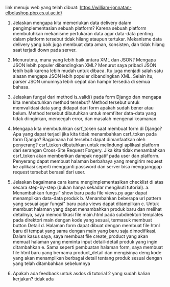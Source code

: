 link menuju web yang telah dibuat: https://william-jonnatan-elbolashop.pbp.cs.ui.ac.id/

1. Jelaskan mengapa kita memerlukan data delivery dalam pengimplementasian sebuah platform?
Karena sebuah platform membutuhkan mekanisme pertukaran data agar data-data penting dalam platform tersebut tidak hilang ataupun tertukar. Mekanisme data delivery yang baik juga membuat data aman, konsisten, dan tidak hilang saat terjadi down pada server.

2. Menurutmu, mana yang lebih baik antara XML dan JSON? Mengapa JSON lebih populer dibandingkan XML?
Menurut saya pribadi JSON lebih baik karena lebih mudah untuk dibaca. Itu juga menjadi salah satu alasan mengapa JSON lebih populer dibandingkan XML. Selain itu, parser JSON umumnya lebih cepat dan hampir tersedia di semua bahasa. 

3. Jelaskan fungsi dari method is_valid() pada form Django dan mengapa kita membutuhkan method tersebut?
Method tersebut untuk memvalidasi data yang didapat dari form apakah sudah bener atau belum. Method tersebut dibutuhkan untuk memfilter data-data yang tidak diinginkan, mencegah error, dan masalah mengenai keamanan.

4. Mengapa kita membutuhkan csrf_token saat membuat form di Django? Apa yang dapat terjadi jika kita tidak menambahkan csrf_token pada form Django? Bagaimana hal tersebut dapat dimanfaatkan oleh penyerang?
csrf_token dibutuhkan untuk melindungi aplikasi platform dari serangan Cross-Site Request Forgery. Jika kita tidak menambahkan csrf_token akan memberikan dampak negatif pada user dan platform. Penyerang dapat membuat halaman berbahaya yang mengirim request ke aplikasi seperti mengganti password dan server bisa mengganggap request tersebut berasal dari user. 

5. Jelaskan bagaimana cara kamu mengimplementasikan checklist di atas secara step-by-step (bukan hanya sekadar mengikuti tutorial).
a. Menambahkan fungsi" show baru pada file views.py agar dapat menampilkan data-data produk
b. Menambahkan beberapa url pattern yang sesuai agar fungsi" baru pada views dapat ditampilkan
c. Untuk membuat halaman yang dapat menambahkan produk baru dan melihat detailnya, saya memodifikasi file main.html pada subdirektori templates pada direktori main dengan kode yang sesuai, termasuk membuat button Detail
d. Halaman form dapat dibuat dengan membuat file html baru di tempat yang sama dengan main yang baru saja dimodifikasi. Dalam kasus saya, saya membuat file create_product yang akan memuat halaman yang meminta input detail-detail produk yang ingin ditambahkan
e. Sama seperti pembuatan halaman form, saya membuat file html baru yang bernama product_detail dan mengisinya deng kode yang akan menampilkan berbagai detail tentang produk sesuai dengan yang telah ditambahkan sebelumnya 

6. Apakah ada feedback untuk asdos di tutorial 2 yang sudah kalian kerjakan? tidak ada

